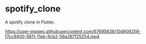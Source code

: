 # spotify_clone
A spotify clone in Flutter.

https://user-images.githubusercontent.com/67695638/104809258-f7cc9400-5811-11eb-9cb2-56a267f25254.mp4
